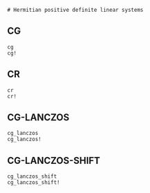 ```@meta
# Hermitian positive definite linear systems
```

## CG

```@docs
cg
cg!
```

## CR

```@docs
cr
cr!
```

## CG-LANCZOS

```@docs
cg_lanczos
cg_lanczos!
```

## CG-LANCZOS-SHIFT

```@docs
cg_lanczos_shift
cg_lanczos_shift!
```
